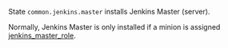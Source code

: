 
State `common.jenkins.master` installs Jenkins Master (server).

Normally, Jenkins Master is only installed if a minion is assigned [jenkins_master_role](docs/projects/common/pillars/system_host_roles/jenkins_master_role/readme.md).

